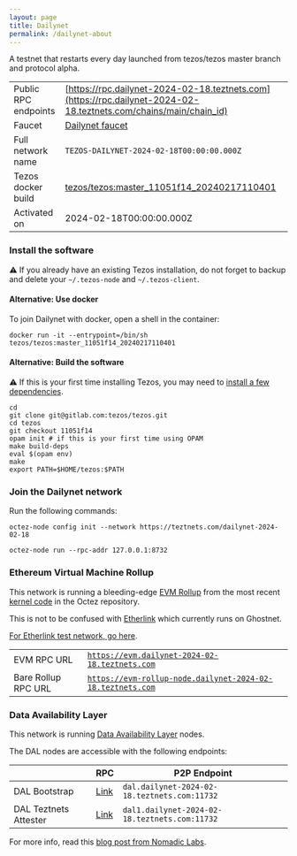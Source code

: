 ```yaml
---
layout: page
title: Dailynet
permalink: /dailynet-about
---
```


A testnet that restarts every day launched from tezos/tezos master branch and protocol alpha.

| | |
|-------|---------------------|
| Public RPC endpoints | [https://rpc.dailynet-2024-02-18.teztnets.com](https://rpc.dailynet-2024-02-18.teztnets.com/chains/main/chain_id)<br/> |
| Faucet | [Dailynet faucet](https://faucet.dailynet-2024-02-18.teztnets.com) |
| Full network name | `TEZOS-DAILYNET-2024-02-18T00:00:00.000Z` |
| Tezos docker build | [tezos/tezos:master_11051f14_20240217110401](https://hub.docker.com/r/tezos/tezos/tags?page=1&ordering=last_updated&name=master_11051f14_20240217110401) |
| Activated on | 2024-02-18T00:00:00.000Z |





### Install the software

⚠️  If you already have an existing Tezos installation, do not forget to backup and delete your `~/.tezos-node` and `~/.tezos-client`.



#### Alternative: Use docker

To join Dailynet with docker, open a shell in the container:

```
docker run -it --entrypoint=/bin/sh tezos/tezos:master_11051f14_20240217110401
```

#### Alternative: Build the software

⚠️  If this is your first time installing Tezos, you may need to [install a few dependencies](https://tezos.gitlab.io/introduction/howtoget.html#setting-up-the-development-environment-from-scratch).

```
cd
git clone git@gitlab.com:tezos/tezos.git
cd tezos
git checkout 11051f14
opam init # if this is your first time using OPAM
make build-deps
eval $(opam env)
make
export PATH=$HOME/tezos:$PATH
```

### Join the Dailynet network

Run the following commands:

```
octez-node config init --network https://teztnets.com/dailynet-2024-02-18

octez-node run --rpc-addr 127.0.0.1:8732
```


### Ethereum Virtual Machine Rollup

This network is running a bleeding-edge [EVM Rollup](https://docs.etherlink.com/welcome/what-is-etherlink) from the most recent [kernel code](https://gitlab.com/tezos/tezos/-/tree/master/etherlink) in the Octez repository.

This is not to be confused with [Etherlink](https://docs.etherlink.com/get-started/connect-your-wallet-to-etherlink) which currently runs on Ghostnet.

[For Etherlink test network, go here](https://docs.etherlink.com/get-started/connect-your-wallet-to-etherlink).

| | |
|-------|---------------------|
| EVM RPC URL | [`https://evm.dailynet-2024-02-18.teztnets.com`](https://evm.dailynet-2024-02-18.teztnets.com) |
| Bare Rollup RPC URL | [`https://evm-rollup-node.dailynet-2024-02-18.teztnets.com`](https://evm-rollup-node.dailynet-2024-02-18.teztnets.com/global/block/head) |




### Data Availability Layer

This network is running [Data Availability Layer](https://tezos.gitlab.io/shell/dal.html) nodes.


The DAL nodes are accessible with the following endpoints:

| | RPC | P2P Endpoint |
|------------|---------|--------------|
| DAL Bootstrap | [Link](https://dal-bootstrap-rpc.dailynet-2024-02-18.teztnets.com/p2p/gossipsub/scores) | `dal.dailynet-2024-02-18.teztnets.com:11732` |
| DAL Teztnets Attester | [Link](https://dal-attester-rpc.dailynet-2024-02-18.teztnets.com/p2p/gossipsub/scores) | `dal1.dailynet-2024-02-18.teztnets.com:11732` |


For more info, read this [blog post from Nomadic Labs](https://research-development.nomadic-labs.com/data-availability-layer-tezos.html).



